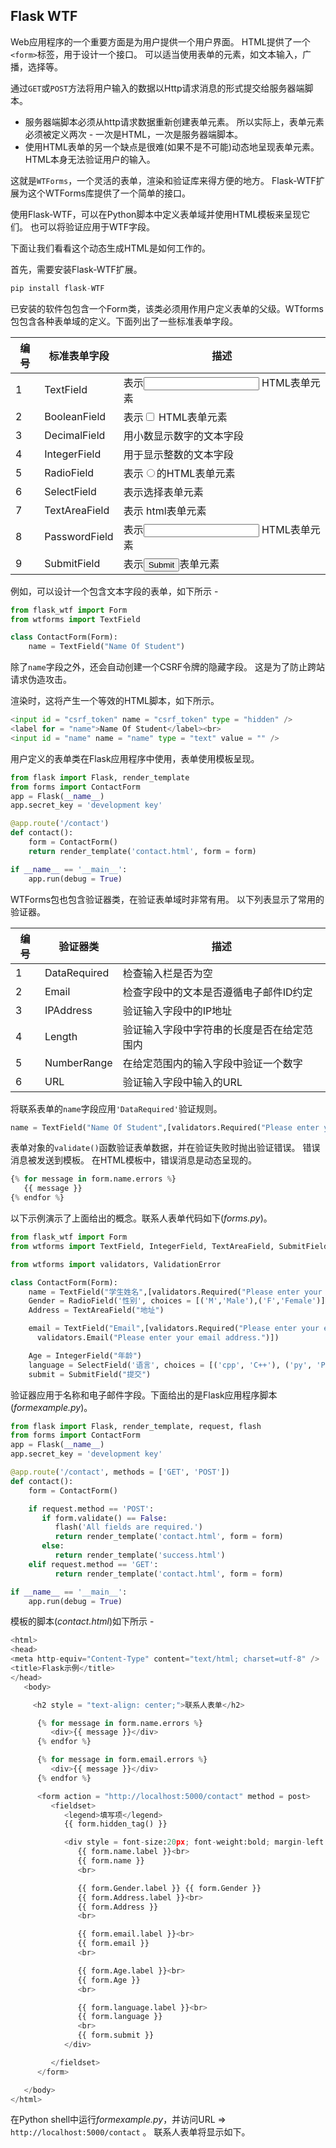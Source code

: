 ## Flask WTF

Web应用程序的一个重要方面是为用户提供一个用户界面。 HTML提供了一个`<form>`标签，用于设计一个接口。 可以适当使用表单的元素，如文本输入，广播，选择等。

通过`GET`或`POST`方法将用户输入的数据以Http请求消息的形式提交给服务器端脚本。

- 服务器端脚本必须从http请求数据重新创建表单元素。 所以实际上，表单元素必须被定义两次 - 一次是HTML，一次是服务器端脚本。
- 使用HTML表单的另一个缺点是很难(如果不是不可能)动态地呈现表单元素。 HTML本身无法验证用户的输入。

这就是`WTForms`，一个灵活的表单，渲染和验证库来得方便的地方。 Flask-WTF扩展为这个WTForms库提供了一个简单的接口。

使用Flask-WTF，可以在Python脚本中定义表单域并使用HTML模板来呈现它们。 也可以将验证应用于WTF字段。

下面让我们看看这个动态生成HTML是如何工作的。

首先，需要安装Flask-WTF扩展。

```python
pip install flask-WTF
```

已安装的软件包包含一个Form类，该类必须用作用户定义表单的父级。WTforms包包含各种表单域的定义。下面列出了一些标准表单字段。

| 编号 | 标准表单字段  | 描述                                      |
| ---- | ------------- | ----------------------------------------- |
| 1    | TextField     | 表示<input type ='text'> HTML表单元素     |
| 2    | BooleanField  | 表示<input type ='checkbox'> HTML表单元素 |
| 3    | DecimalField  | 用小数显示数字的文本字段                  |
| 4    | IntegerField  | 用于显示整数的文本字段                    |
| 5    | RadioField    | 表示<input type ='radio'>的HTML表单元素   |
| 6    | SelectField   | 表示选择表单元素                          |
| 7    | TextAreaField | 表示<testarea> html表单元素               |
| 8    | PasswordField | 表示<input type ='password'> HTML表单元素 |
| 9    | SubmitField   | 表示<input type ='submit'>表单元素        |

例如，可以设计一个包含文本字段的表单，如下所示 -

```python
from flask_wtf import Form
from wtforms import TextField

class ContactForm(Form):
    name = TextField("Name Of Student")
```

除了`name`字段之外，还会自动创建一个CSRF令牌的隐藏字段。 这是为了防止跨站请求伪造攻击。

渲染时，这将产生一个等效的HTML脚本，如下所示。

```python
<input id = "csrf_token" name = "csrf_token" type = "hidden" />
<label for = "name">Name Of Student</label><br>
<input id = "name" name = "name" type = "text" value = "" />
```

用户定义的表单类在Flask应用程序中使用，表单使用模板呈现。

```python
from flask import Flask, render_template
from forms import ContactForm
app = Flask(__name__)
app.secret_key = 'development key'

@app.route('/contact')
def contact():
    form = ContactForm()
    return render_template('contact.html', form = form)

if __name__ == '__main__':
    app.run(debug = True)
```

WTForms包也包含验证器类，在验证表单域时非常有用。 以下列表显示了常用的验证器。

| 编号 | 验证器类     | 描述                                       |
| ---- | ------------ | ------------------------------------------ |
| 1    | DataRequired | 检查输入栏是否为空                         |
| 2    | Email        | 检查字段中的文本是否遵循电子邮件ID约定     |
| 3    | IPAddress    | 验证输入字段中的IP地址                     |
| 4    | Length       | 验证输入字段中字符串的长度是否在给定范围内 |
| 5    | NumberRange  | 在给定范围内的输入字段中验证一个数字       |
| 6    | URL          | 验证输入字段中输入的URL                    |

将联系表单的`name`字段应用`'DataRequired'`验证规则。

```python
name = TextField("Name Of Student",[validators.Required("Please enter your name.")])
```

表单对象的`validate()`函数验证表单数据，并在验证失败时抛出验证错误。 错误消息被发送到模板。 在HTML模板中，错误消息是动态呈现的。

```python
{% for message in form.name.errors %}
   {{ message }}
{% endfor %}
```

以下示例演示了上面给出的概念。联系人表单代码如下(*forms.py*)。

```python
from flask_wtf import Form
from wtforms import TextField, IntegerField, TextAreaField, SubmitField, RadioField, SelectField

from wtforms import validators, ValidationError

class ContactForm(Form):
    name = TextField("学生姓名",[validators.Required("Please enter your name.")])
    Gender = RadioField('性别', choices = [('M','Male'),('F','Female')])
    Address = TextAreaField("地址")

    email = TextField("Email",[validators.Required("Please enter your email address."),
      validators.Email("Please enter your email address.")])

    Age = IntegerField("年龄")
    language = SelectField('语言', choices = [('cpp', 'C++'), ('py', 'Python')])
    submit = SubmitField("提交")
```

验证器应用于名称和电子邮件字段。下面给出的是Flask应用程序脚本(*formexample.py*)。

```python
from flask import Flask, render_template, request, flash
from forms import ContactForm
app = Flask(__name__)
app.secret_key = 'development key'

@app.route('/contact', methods = ['GET', 'POST'])
def contact():
    form = ContactForm()

    if request.method == 'POST':
       if form.validate() == False:
          flash('All fields are required.')
          return render_template('contact.html', form = form)
       else:
          return render_template('success.html')
    elif request.method == 'GET':
          return render_template('contact.html', form = form)

if __name__ == '__main__':
    app.run(debug = True)
```

模板的脚本(*contact.html*)如下所示 -

```python
<html>
<head>
<meta http-equiv="Content-Type" content="text/html; charset=utf-8" />
<title>Flask示例</title>
</head>
   <body>

     <h2 style = "text-align: center;">联系人表单</h2>

      {% for message in form.name.errors %}
         <div>{{ message }}</div>
      {% endfor %}

      {% for message in form.email.errors %}
         <div>{{ message }}</div>
      {% endfor %}

      <form action = "http://localhost:5000/contact" method = post>
         <fieldset>
            <legend>填写项</legend>
            {{ form.hidden_tag() }}

            <div style = font-size:20px; font-weight:bold; margin-left:150px;>
               {{ form.name.label }}<br>
               {{ form.name }}
               <br>

               {{ form.Gender.label }} {{ form.Gender }}
               {{ form.Address.label }}<br>
               {{ form.Address }}
               <br>

               {{ form.email.label }}<br>
               {{ form.email }}
               <br>

               {{ form.Age.label }}<br>
               {{ form.Age }}
               <br>

               {{ form.language.label }}<br>
               {{ form.language }}
               <br>
               {{ form.submit }}
            </div>

         </fieldset>
      </form>

   </body>
</html>
```

在Python shell中运行*formexample.py*，并访问URL => `http://localhost:5000/contact` 。 联系人表单将显示如下。